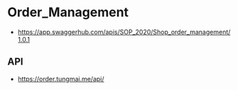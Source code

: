 # Order_Management
- https://app.swaggerhub.com/apis/SOP_2020/Shop_order_management/1.0.1
## API
- https://order.tungmai.me/api/
